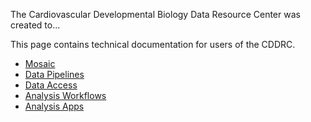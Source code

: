 The Cardiovascular Developmental Biology Data Resource Center was created to...

This page contains technical documentation for users of the CDDRC.

* [Mosaic](mosaic)
* [Data Pipelines](data_pipelines)
* [Data Access](data_access)
* [Analysis Workflows](analysis_workflows)
* [Analysis Apps](analysis_apps)


